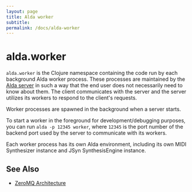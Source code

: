 ```yaml
---
layout: page
title: Alda worker
subtitle: 
permalink: /docs/alda-worker
---
```


# alda.worker

`alda.worker` is the Clojure namespace containing the code run by each background Alda worker process. These processes are maintained by the [Alda server](alda-server.md) in such a way that the end user does not necessarily need to know about them. The client communicates with the server and the server utilizes its workers to respond to the client's requests.

Worker processes are spawned in the background when a server starts.

To start a worker in the foreground for development/debugging purposes, you can run `alda -p 12345 worker`, where `12345` is the port number of the backend port used by the server to communicate with its workers.

Each worker process has its own Alda environment, including its own MIDI Synthesizer instance and JSyn SynthesisEngine instance.

## See Also

* [ZeroMQ Architecture](zeromq-architecture.md)
